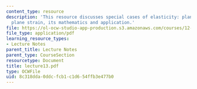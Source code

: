 ```yaml
---
content_type: resource
description: 'This resource discusses special cases of elasticity: plane stress and
  plane strain, its mathematics and application.'
file: https://ol-ocw-studio-app-production.s3.amazonaws.com/courses/12-520-geodynamics-fall-2006/8c318dda0ddcfcb1c1d654ffb3e477b0_lecture13.pdf
file_type: application/pdf
learning_resource_types:
- Lecture Notes
parent_title: Lecture Notes
parent_type: CourseSection
resourcetype: Document
title: lecture13.pdf
type: OCWFile
uid: 8c318dda-0ddc-fcb1-c1d6-54ffb3e477b0
---
```


